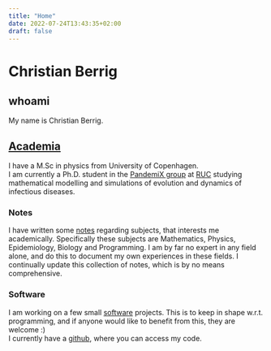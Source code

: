 ```yaml
---
title: "Home"
date: 2022-07-24T13:43:35+02:00
draft: false
---
```


# Christian Berrig

## whoami

My name is Christian Berrig.  

## [Academia](/academia/index.html)

I have a M.Sc in physics from University of Copenhagen.  
I am currently a Ph.D. student in the 
[PandemiX group](https://ruc.dk/research-centre/pandemix-center) at
[RUC](https://ruc.dk/) studying mathematical modelling and simulations of
evolution and dynamics of infectious diseases.

### Notes

I have written some [notes](/academia/notes) regarding subjects, that interests me academically.
Specifically these subjects are Mathematics, Physics, Epidemiology, Biology and Programming.
I am by far no expert in any field alone, and do this to document my own experiences in these fields.
I continually update this collection of notes, which is by no means comprehensive.

### Software

I am working on a few small [software](/software) projects. 
This is to keep in shape w.r.t. programming, 
and if anyone would like to benefit from this, they are welcome :)  
I currently have a [github](https://github.com/chrberrig), where you can access my code.
